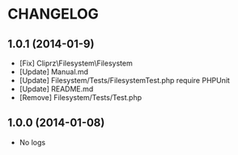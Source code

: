 # CHANGELOG

## 1.0.1 (2014-01-9)
* [Fix] Cliprz\Filesystem\Filesystem
* [Update] Manual.md
* [Update] Filesystem/Tests/FilesystemTest.php require PHPUnit
* [Update] README.md
* [Remove] Filesystem/Tests/Test.php

## 1.0.0 (2014-01-08)
* No logs